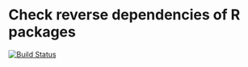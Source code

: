 # Check reverse dependencies of R packages

[![Build Status](https://travis-ci.org/yihui/cran-revdep-check.svg?branch=master)](https://travis-ci.org/yihui/cran-revdep-check)
